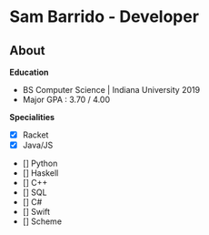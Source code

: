 # Sam Barrido - Developer
## About
**Education**
- BS Computer Science &#124; Indiana University 2019
- Major GPA : 3.70 / 4.00

**Specialities**
-  [x] Racket
-  [x] Java/JS
-  [] Python
-  [] Haskell
-  [] C++
-  [] SQL
-  [] C#
-  [] Swift
-  [] Scheme
